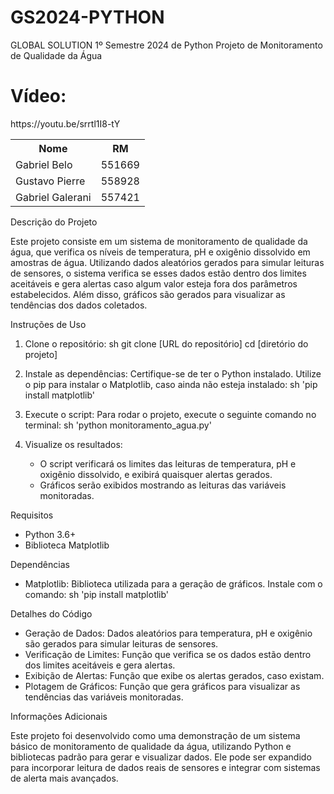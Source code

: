 # GS2024-PYTHON
GLOBAL SOLUTION 1º Semestre 2024 de Python
Projeto de Monitoramento de Qualidade da Água

<h1>Vídeo:</h1>
https://youtu.be/srrtl1I8-tY

<br>


<table>
  <tr>
    <th> Nome </th>
    <th> RM </th>
  </tr>
  <tr>
    <td> Gabriel Belo </td>
    <td> 551669 </td>
  </tr>
  <tr>
    <td>Gustavo Pierre</td>
    <td>558928</td>
  </tr>
  <td> Gabriel Galerani </td>
  <td> 557421 </td>
</table>


Descrição do Projeto

Este projeto consiste em um sistema de monitoramento de qualidade da água, que verifica os níveis de temperatura, pH e oxigênio dissolvido em amostras de água. Utilizando dados aleatórios gerados para simular leituras de sensores, o sistema verifica se esses dados estão dentro dos limites aceitáveis e gera alertas caso algum valor esteja fora dos parâmetros estabelecidos. Além disso, gráficos são gerados para visualizar as tendências dos dados coletados.

 Instruções de Uso

1. Clone o repositório:
   sh
   git clone [URL do repositório]
   cd [diretório do projeto]
   

2. Instale as dependências:
   Certifique-se de ter o Python instalado. Utilize o pip para instalar o Matplotlib, caso ainda não esteja instalado:
   sh
   'pip install matplotlib'
   

3. Execute o script:
   Para rodar o projeto, execute o seguinte comando no terminal:
   sh
   'python monitoramento_agua.py'
   

4. Visualize os resultados:
   - O script verificará os limites das leituras de temperatura, pH e oxigênio dissolvido, e exibirá quaisquer alertas gerados.
   - Gráficos serão exibidos mostrando as leituras das variáveis monitoradas.

Requisitos

- Python 3.6+
- Biblioteca Matplotlib

 Dependências

- Matplotlib: Biblioteca utilizada para a geração de gráficos. Instale com o comando:
  sh
  'pip install matplotlib'
  

Detalhes do Código

- Geração de Dados: Dados aleatórios para temperatura, pH e oxigênio são gerados para simular leituras de sensores.
- Verificação de Limites: Função que verifica se os dados estão dentro dos limites aceitáveis e gera alertas.
- Exibição de Alertas: Função que exibe os alertas gerados, caso existam.
- Plotagem de Gráficos: Função que gera gráficos para visualizar as tendências das variáveis monitoradas.

 Informações Adicionais

Este projeto foi desenvolvido como uma demonstração de um sistema básico de monitoramento de qualidade da água, utilizando Python e bibliotecas padrão para gerar e visualizar dados. Ele pode ser expandido para incorporar leitura de dados reais de sensores e integrar com sistemas de alerta mais avançados.
